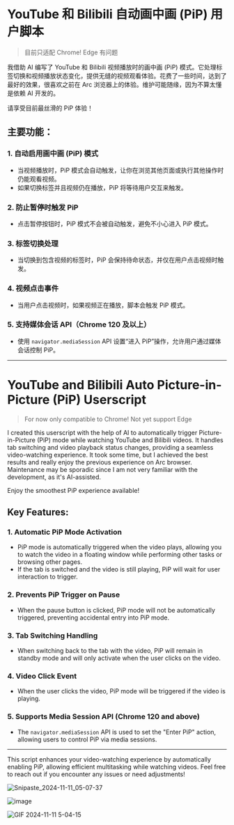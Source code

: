 # YouTube 和 Bilibili 自动画中画 (PiP) 用户脚本

> 目前只适配 Chrome! Edge 有问题

我借助 AI 编写了 YouTube 和 Bilibili 视频播放时的画中画 (PiP) 模式。它处理标签切换和视频播放状态变化，提供无缝的视频观看体验。花费了一些时间，达到了最好的效果，很喜欢之前在 Arc 浏览器上的体验。维护可能随缘，因为不算太懂是依赖 AI 开发的。

请享受目前最丝滑的 PiP 体验！

## 主要功能：
### 1. **自动启用画中画 (PiP) 模式**  
- 当视频播放时，PiP 模式会自动触发，让你在浏览其他页面或执行其他操作时仍能观看视频。  
- 如果切换标签并且视频仍在播放，PiP 将等待用户交互来触发。

### 2. **防止暂停时触发 PiP**  
- 点击暂停按钮时，PiP 模式不会被自动触发，避免不小心进入 PiP 模式。

### 3. **标签切换处理**  
- 当切换到包含视频的标签时，PiP 会保持待命状态，并仅在用户点击视频时触发。

### 4. **视频点击事件**  
- 当用户点击视频时，如果视频正在播放，脚本会触发 PiP 模式。

### 5. **支持媒体会话 API**（Chrome 120 及以上）  
- 使用 `navigator.mediaSession` API 设置“进入 PiP”操作，允许用户通过媒体会话控制 PiP。

---

# YouTube and Bilibili Auto Picture-in-Picture (PiP) Userscript

> For now only compatible to Chrome! Not yet support Edge

I created this userscript with the help of AI to automatically trigger Picture-in-Picture (PiP) mode while watching YouTube and Bilibili videos. It handles tab switching and video playback status changes, providing a seamless video-watching experience. It took some time, but I achieved the best results and really enjoy the previous experience on Arc browser. Maintenance may be sporadic since I am not very familiar with the development, as it's AI-assisted.

Enjoy the smoothest PiP experience available!

## Key Features:
### 1. **Automatic PiP Mode Activation**  
- PiP mode is automatically triggered when the video plays, allowing you to watch the video in a floating window while performing other tasks or browsing other pages.  
- If the tab is switched and the video is still playing, PiP will wait for user interaction to trigger.

### 2. **Prevents PiP Trigger on Pause**  
- When the pause button is clicked, PiP mode will not be automatically triggered, preventing accidental entry into PiP mode.

### 3. **Tab Switching Handling**  
- When switching back to the tab with the video, PiP will remain in standby mode and will only activate when the user clicks on the video.

### 4. **Video Click Event**  
- When the user clicks the video, PiP mode will be triggered if the video is playing.

### 5. **Supports Media Session API** (Chrome 120 and above)  
- The `navigator.mediaSession` API is used to set the "Enter PiP" action, allowing users to control PiP via media sessions.

---

This script enhances your video-watching experience by automatically enabling PiP, allowing efficient multitasking while watching videos. Feel free to reach out if you encounter any issues or need adjustments!

![Snipaste_2024-11-11_05-07-37](https://github.com/user-attachments/assets/a368329b-3363-443f-8f6a-c85e9abccd95)

![image](https://github.com/user-attachments/assets/0a4740d9-088a-4f07-a702-6baa55f66dc6)

![GIF 2024-11-11 5-04-15](https://github.com/user-attachments/assets/2a61bb9e-03a9-418f-8db6-073c98e2fcd9)
